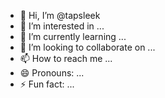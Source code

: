 - 👋 Hi, I’m @tapsleek
- 👀 I’m interested in ...
- 🌱 I’m currently learning ...
- 💞️ I’m looking to collaborate on ...
- 📫 How to reach me ...
- 😄 Pronouns: ...
- ⚡ Fun fact: ...

<!---
tapsleek/tapsleek is a ✨ special ✨ repository because its `README.md` (this file) appears on your GitHub profile.
You can click the Preview link to take a look at your changes.
--->
